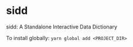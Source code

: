 # sidd
sidd: A Standalone Interactive Data Dictionary

To install globally: `yarn global add <PROJECT_DIR>`
